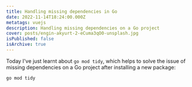 ```yaml
---
title: Handling missing dependencies in Go
date: 2022-11-14T18:24:00.000Z
metatags: vuejs
description: Handling missing dependencies on a Go project
cover: posts/engin-akyurt-2-eCuma3qO0-unsplash.jpg
isPublished: false
isArchive: true
---
```


Today I've just learnt about `go mod tidy`, which helps to solve the issue of missing dependencies on a Go project after installing a new package:

```
go mod tidy
```
